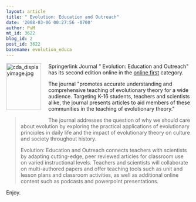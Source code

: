 ```yaml
---
layout: article
title: " Evolution: Education and Outreach"
date: '2008-03-06 00:27:56 -0700'
author: PvM
mt_id: 3622
blog_id: 2
post_id: 3622
basename: evolution_educa
---
```

<img src="http://pandasthumb.org/cda_displayimage.jpg" alt="cda_displayimage.jpg" width="95" height="128" style="float: left; margin: 0 20px 20px 0;" class="mt-image-left" />Springerlink Journal " Evolution: Education and Outreach" has its second edition online in the [online first](http://www.springerlink.com/content/120878/?Content+Status=Accepted) category.

The journal "promotes accurate understanding and comprehensive teaching of evolutionary theory for a wide audience. Targeting K-16 students, teachers and scientists alike, the journal presents articles to aid members of these communities in the teaching of evolutionary theory."

> The journal addresses the question of why we should care about evolution by exploring the practical applications of evolutionary principles in daily life and the impact of evolutionary theory on culture and society throughout history.
> 
> Evolution: Education and Outreach connects teachers with scientists by adapting cutting-edge, peer reviewed articles for classroom use on varied instructional levels. Teachers and scientists will collaborate on multi-authored papers and offer teaching tools such as unit and lesson plans and classroom activities, as well as additional online content such as podcasts and powerpoint presentations.


Enjoy.
